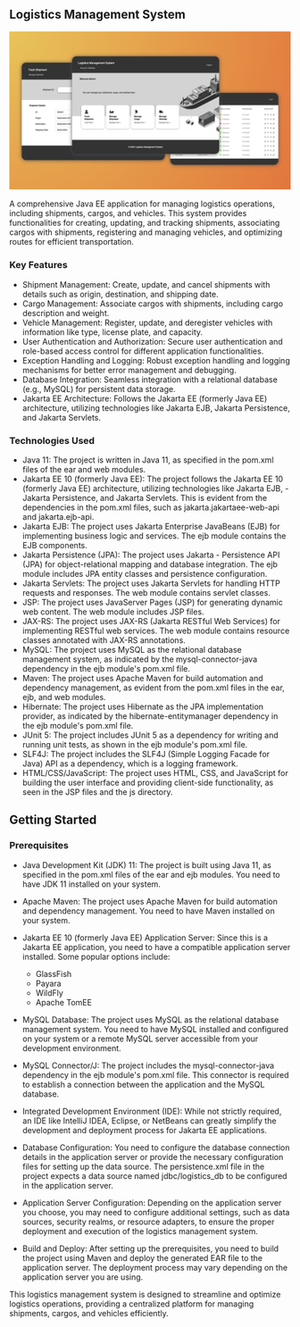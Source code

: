 ## Logistics Management System

![product-screenshot]

A comprehensive Java EE application for managing logistics operations, including shipments, cargos, and vehicles. This system provides functionalities for creating, updating, and tracking shipments, associating cargos with shipments, registering and managing vehicles, and optimizing routes for efficient transportation.

### Key Features

- Shipment Management: Create, update, and cancel shipments with details such as origin, destination, and shipping date.
- Cargo Management: Associate cargos with shipments, including cargo description and weight.
- Vehicle Management: Register, update, and deregister vehicles with information like type, license plate, and capacity.
- User Authentication and Authorization: Secure user authentication and role-based access control for different application functionalities.
- Exception Handling and Logging: Robust exception handling and logging mechanisms for better error management and debugging.
- Database Integration: Seamless integration with a relational database (e.g., MySQL) for persistent data storage.
- Jakarta EE Architecture: Follows the Jakarta EE (formerly Java EE) architecture, utilizing technologies like Jakarta EJB, Jakarta Persistence, and Jakarta Servlets.

### Technologies Used

- Java 11: The project is written in Java 11, as specified in the pom.xml files of the ear and web modules.
- Jakarta EE 10 (formerly Java EE): The project follows the Jakarta EE 10 (formerly Java EE) architecture, utilizing technologies like Jakarta EJB, - Jakarta Persistence, and Jakarta Servlets. This is evident from the dependencies in the pom.xml files, such as jakarta.jakartaee-web-api and jakarta.ejb-api.
- Jakarta EJB: The project uses Jakarta Enterprise JavaBeans (EJB) for implementing business logic and services. The ejb module contains the EJB components.
- Jakarta Persistence (JPA): The project uses Jakarta - Persistence API (JPA) for object-relational mapping and database integration. The ejb module includes JPA entity classes and persistence configuration.
- Jakarta Servlets: The project uses Jakarta Servlets for handling HTTP requests and responses. The web module contains servlet classes.
- JSP: The project uses JavaServer Pages (JSP) for generating dynamic web content. The web module includes JSP files.
- JAX-RS: The project uses JAX-RS (Jakarta RESTful Web Services) for implementing RESTful web services. The web module contains resource classes annotated with JAX-RS annotations.
- MySQL: The project uses MySQL as the relational database management system, as indicated by the mysql-connector-java dependency in the ejb module's pom.xml file.
- Maven: The project uses Apache Maven for build automation and dependency management, as evident from the pom.xml files in the ear, ejb, and web modules.
- Hibernate: The project uses Hibernate as the JPA implementation provider, as indicated by the hibernate-entitymanager dependency in the ejb module's pom.xml file.
- JUnit 5: The project includes JUnit 5 as a dependency for writing and running unit tests, as shown in the ejb module's pom.xml file.
- SLF4J: The project includes the SLF4J (Simple Logging Facade for Java) API as a dependency, which is a logging framework.
- HTML/CSS/JavaScript: The project uses HTML, CSS, and JavaScript for building the user interface and providing client-side functionality, as seen in the JSP files and the js directory.

<!-- GETTING STARTED -->

## Getting Started

### Prerequisites

- Java Development Kit (JDK) 11: The project is built using Java 11, as specified in the pom.xml files of the ear and ejb modules. You need to have JDK 11 installed on your system.
- Apache Maven: The project uses Apache Maven for build automation and dependency management. You need to have Maven installed on your system.
- Jakarta EE 10 (formerly Java EE) Application Server: Since this is a Jakarta EE application, you need to have a compatible application server installed. Some popular options include:

  - GlassFish
  - Payara
  - WildFly
  - Apache TomEE

- MySQL Database: The project uses MySQL as the relational database management system. You need to have MySQL installed and configured on your system or a remote MySQL server accessible from your development environment.
- MySQL Connector/J: The project includes the mysql-connector-java dependency in the ejb module's pom.xml file. This connector is required to establish a connection between the application and the MySQL database.
- Integrated Development Environment (IDE): While not strictly required, an IDE like IntelliJ IDEA, Eclipse, or NetBeans can greatly simplify the development and deployment process for Jakarta EE applications.
- Database Configuration: You need to configure the database connection details in the application server or provide the necessary configuration files for setting up the data source. The persistence.xml file in the project expects a data source named jdbc/logistics_db to be configured in the application server.
- Application Server Configuration: Depending on the application server you choose, you may need to configure additional settings, such as data sources, security realms, or resource adapters, to ensure the proper deployment and execution of the logistics management system.
- Build and Deploy: After setting up the prerequisites, you need to build the project using Maven and deploy the generated EAR file to the application server. The deployment process may vary depending on the application server you are using.

This logistics management system is designed to streamline and optimize logistics operations, providing a centralized platform for managing shipments, cargos, and vehicles efficiently.

[product-screenshot]: images/screenshot.png
